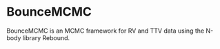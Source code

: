 # BounceMCMC

BounceMCMC is an MCMC framework for RV and TTV data using the N-body library Rebound.
